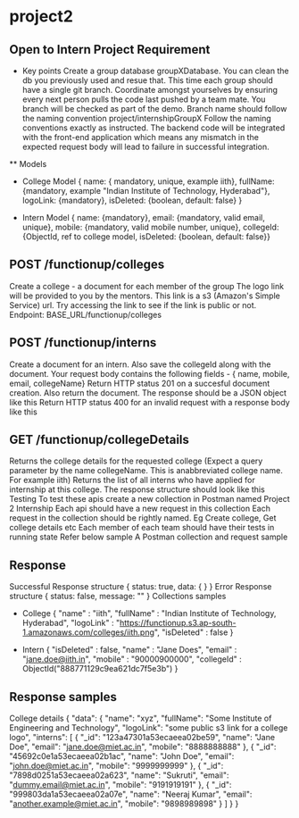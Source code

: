 # project2
## Open to Intern Project Requirement
* Key points
Create a group database groupXDatabase. You can clean the db you previously used and resue that. This time each group should have a single git branch. Coordinate amongst yourselves by ensuring every next person pulls the code last pushed by a team mate. You branch will be checked as part of the demo. Branch name should follow the naming convention project/internshipGroupX Follow the naming conventions exactly as instructed. The backend code will be integrated with the front-end application which means any mismatch in the expected request body will lead to failure in successful integration.

** Models
* College Model
{ name: { mandatory, unique, example iith}, fullName: {mandatory, example "Indian Institute of Technology, Hyderabad"}, logoLink: {mandatory}, isDeleted: {boolean, default: false} }

* Intern Model
{ name: {mandatory}, email: {mandatory, valid email, unique}, mobile: {mandatory, valid mobile number, unique}, collegeId: {ObjectId, ref to college model, isDeleted: {boolean, default: false}}

## POST /functionup/colleges
Create a college - a document for each member of the group
The logo link will be provided to you by the mentors. This link is a s3 (Amazon's Simple Service) url. Try accessing the link to see if the link is public or not.
Endpoint: BASE_URL/functionup/colleges
## POST /functionup/interns
Create a document for an intern.
Also save the collegeId along with the document. Your request body contains the following fields - { name, mobile, email, collegeName}
Return HTTP status 201 on a succesful document creation. Also return the document. The response should be a JSON object like this
Return HTTP status 400 for an invalid request with a response body like this

## GET /functionup/collegeDetails
Returns the college details for the requested college (Expect a query parameter by the name collegeName. This is anabbreviated college name. For example iith) Returns the list of all interns who have applied for internship at this college. The response structure should look like this Testing To test these apis create a new collection in Postman named Project 2 Internship Each api should have a new request in this collection Each request in the collection should be rightly named. Eg Create college, Get college details etc Each member of each team should have their tests in running state Refer below sample
A Postman collection and request sample
## Response
Successful Response structure { status: true, data: {
} } Error Response structure { status: false, message: "" } Collections samples

* College
{ "name" : "iith", "fullName" : "Indian Institute of Technology, Hyderabad", "logoLink" : "https://functionup.s3.ap-south-1.amazonaws.com/colleges/iith.png", "isDeleted" : false }

* Intern
{ "isDeleted" : false, "name" : "Jane Does", "email" : "jane.doe@iith.in", "mobile" : "90000900000", "collegeId" : ObjectId("888771129c9ea621dc7f5e3b") }

## Response samples
College details { "data": { "name": "xyz", "fullName": "Some Institute of Engineering and Technology", "logoLink": "some public s3 link for a college logo", "interns": [ { "_id": "123a47301a53ecaeea02be59", "name": "Jane Doe", "email": "jane.doe@miet.ac.in", "mobile": "8888888888" }, { "_id": "45692c0e1a53ecaeea02b1ac", "name": "John Doe", "email": "john.doe@miet.ac.in", "mobile": "9999999999" }, { "_id": "7898d0251a53ecaeea02a623", "name": "Sukruti", "email": "dummy.email@miet.ac.in", "mobile": "9191919191" }, { "_id": "999803da1a53ecaeea02a07e", "name": "Neeraj Kumar", "email": "another.example@miet.ac.in", "mobile": "9898989898" } ] } }
